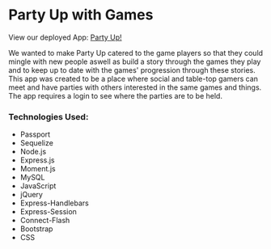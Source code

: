 # Party Up with Games

View our deployed App: [Party Up!](https://party-up-with-games.herokuapp.com/)

We wanted to make Party Up catered to the game players so that they could mingle with new people aswell as build a story through the games they play and to keep up to date with the games' progression through these stories. This app was created to be a place where social and table-top gamers can meet and have parties with others interested in the same games and things. The app requires a login to see where the parties are to be held.

### Technologies Used:
* Passport 
* Sequelize
* Node.js
* Express.js
* Moment.js
* MySQL
* JavaScript
* jQuery
* Express-Handlebars
* Express-Session
* Connect-Flash
* Bootstrap
* CSS

